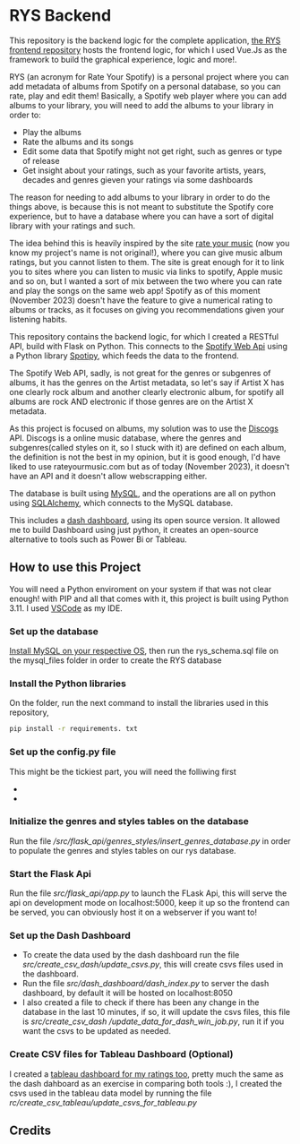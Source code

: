 # RYS Backend

This repository is the backend logic for the complete application, [the RYS frontend repository](https://github.com/litepast/rys-frontend) hosts the frontend logic, for which I used Vue.Js as the framework to build the graphical experience, logic and more!.

RYS (an acronym for Rate Your Spotify) is a personal project where you can add metadata of albums from Spotify on a personal database, so you can rate, play and edit them! Basically, a Spotify web player where you can add albums to your library, you will need to add the albums to your library in order to:

* Play the albums
* Rate the albums and its songs
* Edit some data that Spotify might not get right, such as genres or type of release 
* Get insight about your ratings, such as your favorite artists, years, decades and genres gieven your ratings via some dashboards

The reason for needing to add albums to your library in order to do the things above, is because this is not meant to substitute the Spotify core experience, but to have a database where you can have a sort of digital library with your ratings and such.

The idea behind this is heavily inspired by the site [rate your music](www.rateyourmusic.com) (now you know my project's name is not original!), where you can give music album ratings, but you cannot listen to them. The site is great enough for it to link you to sites where you can listen to music via links to spotify, Apple music and so on, but I wanted a sort of mix between the two where you can rate and play the songs on the same web app! Spotify as of this moment (November 2023) doesn't have the feature to give a numerical rating to albums or tracks, as it focuses on giving you recommendations given your listening habits.

This repository contains the backend logic, for which I created a RESTful API, build with Flask on Python. This connects to the [Spotify Web Api](https://developer.spotify.com/documentation/web-api) using a Python library [Spotipy](https://spotipy.readthedocs.io/en/2.22.1/), which feeds the data to the frontend.

The Spotify Web API, sadly, is not great for the genres or subgenres of albums, it has the genres on the Artist metadata, so let's say if Artist X has one clearly rock album and another clearly electronic album, for spotify all albums are rock AND electronic if those genres are on the Artist X metadata.

As this project is focused on albums, my solution was to use the [Discogs](https://www.discogs.com/) API. Discogs is a online music database, where the genres and subgenres(called styles on it, so I stuck with it) are defined on each album, the definition is not the best in my opinion, but it is good enough, I'd have liked to use rateyourmusic.com but as of today (November 2023), it doesn't have an API and it doesn't allow webscrapping either. 

The database is built using [MySQL](https://www.mysql.com/), and the operations are all on python using [SQLAlchemy](https://www.sqlalchemy.org/), which connects to the MySQL database.

This includes a [dash dashboard](https://plotly.com/dash/), using its open source version. It allowed me to build Dashboard using just python, it creates an open-source alternative to tools such as Power Bi or Tableau.

## How to use this Project

You will need a Python enviroment on your system if that was not clear enough! with PIP and all that comes with it, this project is built using Python 3.11. I used [VSCode](https://code.visualstudio.com/) as my IDE.

### Set up the database

[Install MySQL on your respective OS](https://dev.mysql.com/doc/refman/8.2/en/installing.html), then run the rys_schema.sql file on the mysql_files folder in order to create the RYS database

### Install the Python libraries

On the folder, run the next command to install the libraries used in this repository,
```sh
pip install -r requirements. txt
```

### Set up the config.py file

This might be the tickiest part, you will need the folliwing first

*
*


### Initialize the genres and styles tables on the database 

Run the file */src/flask_api/genres_styles/insert_genres_database.py* in order to populate the genres and styles tables on our rys database.

### Start the Flask Api
Run the file *src/flask_api/app.py* to launch the FLask Api, this will serve the api on development mode on localhost:5000, keep it up so the frontend can be served, you can obviously host it on a webserver if you want to!

### Set up the Dash Dashboard
* To create the data used by the dash dashboard run the file *src/create_csv_dash/update_csvs.py*, this will create csvs files used in the dashboard.
* Run the file *src/dash_dashboard/dash_index.py* to server the dash dashboard, by default it will be hosted on localhost:8050
* I also created a file to check if there has been any change in the database in the last 10 minutes, if so, it will update the csvs files, this file is *src/create_csv_dash
/update_data_for_dash_win_job.py*, run it if you want the csvs to be updated as needed.

### Create CSV files for Tableau Dashboard (Optional)
I created a [tableau dashboard for my ratings too](https://public.tableau.com/views/MySpotifyRatingDashboard/MyRYSRatingsStats?:language=es-ES&:display_count=n&:origin=viz_share_link), pretty much the same as the dash dahboard as an exercise in comparing both tools :), I created the csvs used in the tableau data model by running the file *rc/create_csv_tableau/update_csvs_for_tableau.py*


## Credits
